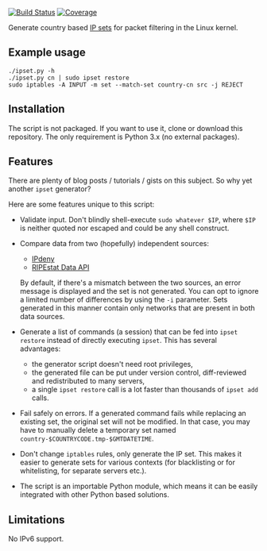 [![Build Status][build-badge]][build-url]
[![Coverage][coverage-badge]][coverage-url]

[build-badge]: https://travis-ci.org/pawel-slowik/ipset-country.svg?branch=master
[build-url]: https://travis-ci.org/pawel-slowik/ipset-country
[coverage-badge]: https://codecov.io/gh/pawel-slowik/ipset-country/branch/master/graph/badge.svg
[coverage-url]: https://codecov.io/gh/pawel-slowik/ipset-country

Generate country based [IP sets](http://ipset.netfilter.org/) for packet
filtering in the Linux kernel.

## Example usage

	./ipset.py -h
	./ipset.py cn | sudo ipset restore
	sudo iptables -A INPUT -m set --match-set country-cn src -j REJECT

## Installation

The script is not packaged. If you want to use it, clone or download this
repository. The only requirement is Python 3.x (no external packages).

## Features

There are plenty of blog posts / tutorials / gists on this subject. So why yet
another `ipset` generator?

Here are some features unique to this script:

- Validate input. Don't blindly shell-execute `sudo whatever $IP`, where `$IP`
  is neither quoted nor escaped and could be any shell construct.

- Compare data from two (hopefully) independent sources:
	- [IPdeny](http://www.ipdeny.com/ipblocks/)
	- [RIPEstat Data API](https://stat.ripe.net/docs/data_api#country-resource-list)

  By default, if there's a mismatch between the two sources, an error message is
  displayed and the set is not generated. You can opt to ignore a limited number
  of differences by using the `-i` parameter. Sets generated in this manner
  contain only networks that are present in both data sources.

- Generate a list of commands (a session) that can be fed into `ipset restore`
  instead of directly executing `ipset`. This has several advantages:
	- the generator script doesn't need root privileges,
	- the generated file can be put under version control, diff-reviewed
	  and redistributed to many servers,
	- a single `ipset restore` call is a lot faster than thousands of
	  `ipset add` calls.

- Fail safely on errors. If a generated command fails while replacing an
  existing set, the original set will not be modified. In that case, you may
  have to manually delete a temporary set named
  `country-$COUNTRYCODE.tmp-$GMTDATETIME`.

- Don't change `iptables` rules, only generate the IP set. This makes it easier
  to generate sets for various contexts (for blacklisting or for whitelisting,
  for separate servers etc.).

- The script is an importable Python module, which means it can be easily
  integrated with other Python based solutions.

## Limitations

No IPv6 support.
